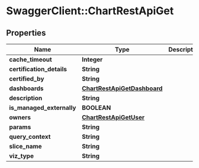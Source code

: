 # SwaggerClient::ChartRestApiGet

## Properties
Name | Type | Description | Notes
------------ | ------------- | ------------- | -------------
**cache_timeout** | **Integer** |  | [optional] 
**certification_details** | **String** |  | [optional] 
**certified_by** | **String** |  | [optional] 
**dashboards** | [**ChartRestApiGetDashboard**](ChartRestApiGetDashboard.md) |  | [optional] 
**description** | **String** |  | [optional] 
**is_managed_externally** | **BOOLEAN** |  | [optional] 
**owners** | [**ChartRestApiGetUser**](ChartRestApiGetUser.md) |  | [optional] 
**params** | **String** |  | [optional] 
**query_context** | **String** |  | [optional] 
**slice_name** | **String** |  | [optional] 
**viz_type** | **String** |  | [optional] 

